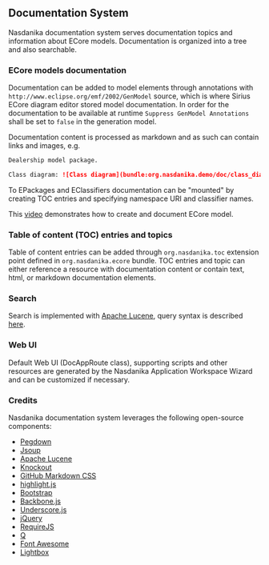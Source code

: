 ## Documentation System

Nasdanika documentation system serves documentation topics and information about ECore models. Documentation is organized into a tree and also searchable.


### ECore models documentation

Documentation can be added to model elements through annotations with ``http://www.eclipse.org/emf/2002/GenModel`` source, which is where Sirius ECore diagram editor stored model documentation. In order for the documentation to be available at runtime ``Suppress GenModel Annotations`` shall be set to ``false`` in the generation model.

Documentation content is processed as markdown and as such can contain links and images, e.g.

```markdown
Dealership model package.

Class diagram: ![Class diagram](bundle:org.nasdanika.demo/doc/class_diagram.png)
```

To EPackages and EClassifiers documentation can be "mounted" by creating TOC entries and specifying namespace URI and classifier names. 

This [video](https://www.youtube.com/watch?v=qfvr6HWo_Ok) demonstrates how to create and document ECore model.

### Table of content (TOC) entries and topics

Table of content entries can be added through ``org.nasdanika.toc`` extension point defined in ``org.nasdanika.ecore`` bundle. TOC entries and topic can either reference a resource with documentation content or contain text, html, or markdown documentation elements.

### Search

Search is implemented with [Apache Lucene](https://lucene.apache.org/), query syntax is described [here](https://lucene.apache.org/core/5_3_1/queryparser/org/apache/lucene/queryparser/classic/package-summary.html#package_description).

### Web UI

Default Web UI (DocAppRoute class), supporting scripts and other resources are generated by the Nasdanika Application Workspace Wizard and can be customized if necessary.

### Credits

Nasdanika documentation system leverages the following open-source components:

* [Pegdown](https://github.com/sirthias/pegdown)
* [Jsoup](http://jsoup.org/)
* [Apache Lucene](https://lucene.apache.org/)
* [Knockout](http://knockoutjs.com/)
* [GitHub Markdown CSS](https://github.com/sindresorhus/github-markdown-css)
* [highlight.js](https://highlightjs.org/)
* [Bootstrap](http://getbootstrap.com/)
* [Backbone.js](http://backbonejs.org/)
* [Underscore.js](http://underscorejs.org/)
* [jQuery](https://jquery.com/)  
* [RequireJS](http://requirejs.org/)
* [Q](https://github.com/kriskowal/q)
* [Font Awesome](https://fortawesome.github.io/Font-Awesome/)
* [Lightbox](http://lokeshdhakar.com/projects/lightbox2/)

